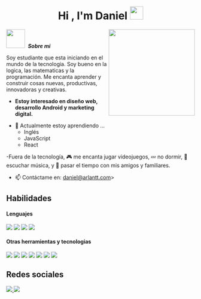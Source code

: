 <h1 align="center">Hi , I'm Daniel <img src="https://media.giphy.com/media/hvRJCLFzcasrR4ia7z/giphy.gif" width="35"></h1>

 <img src="https://media0.giphy.com/media/v1.Y2lkPTc5MGI3NjExODFhM3JndXc5NjkxcDlzZmJtaXNncWxuZTVvNDlta2J4aHh4ZHpxbyZlcD12MV9pbnRlcm5hbF9naWZfYnlfaWQmY3Q9cw/utfeiHQ7CcpyRtXla6/giphy.webp" width="50px"/> &nbsp;***Sobre mi***
<img src="https://sustainability.terrahq.com/wp-content/uploads/2022/11/HOF_DontChoose_iconanimWHITE.gif" width="230px" align="right"/>


Soy estudiante que esta iniciando en el mundo de la tecnologia. Soy bueno en la logica, las matematicas y la programación. Me encanta aprender y construir cosas nuevas, productivas, innovadoras y creativas.

* **Estoy interesado en diseño web, desarrollo Android y marketing digital.**
- 🌱  Actualmente estoy aprendiendo ...
  - Inglés
  - JavaScript
  - React

-Fuera de la tecnología, 🎮 me encanta jugar videojuegos, 💤 no dormir, 🎵 escuchar música, y 🌴 pasar el tiempo con mis amigos y familiares.
- 📫 Contáctame en: <a href="daniel@arlantt.com">daniel@arlantt.com></a>

## Habilidades

<h4> Lenguajes </h4>
<span> 
  <img src="https://img.shields.io/badge/HTML5-E34F26?style=for-the-badge&logo=html5&logoColor=white">
  <img src="https://img.shields.io/badge/CSS3-1572B6?style=for-the-badge&logo=css3&logoColor=white">
  <img src="https://img.shields.io/badge/JavaScript-F7DF1E?style=for-the-badge&logo=javascript&logoColor=black">
  <img src="https://img.shields.io/badge/PHP-777BB4?style=for-the-badge&logo=php&logoColor=white">
</span>


<h4> Otras herramientas y tecnologias </h4>
<span>
   <img src="https://img.shields.io/badge/Bootstrap-563D7C?style=for-the-badge&logo=bootstrap&logoColor=white">
   <img src="https://img.shields.io/badge/jquery-%230769AD.svg?style=for-the-badge&logo=jquery&logoColor=white">
   <img src="https://img.shields.io/badge/MySQL-00000F?style=for-the-badge&logo=mysql&logoColor=white">
   <img src=" https://img.shields.io/badge/figma-%23F24E1E.svg?style=for-the-badge&logo=figma&logoColor=white">
   <img src="https://img.shields.io/badge/git-%23F05033.svg?style=for-the-badge&logo=git&logoColor=white">
   <img src=" https://img.shields.io/badge/figma-%23F24E1E.svg?style=for-the-badge&logo=figma&logoColor=white">
   <img src="https://img.shields.io/badge/Notion-%23000000.svg?style=for-the-badge&logo=notion&logoColor=white">
</span>

## Redes sociales
<span>
   <a href="https://www.linkedin.com/in/daniel-camilo-arlantt-restrepo-119891332/" Target="_blank"> 
     <img src="https://img.shields.io/badge/linkedin-%230077B5.svg?style=for-the-badge&logo=linkedin&logoColor=white">
   </a>
  <a href="https://www.instagram.com/" Target="_blank"> 
     <img src="https://img.shields.io/badge/Instagram-%23E4405F.svg?style=for-the-badge&logo=Instagram&logoColor=white">
   </a>
</span>
